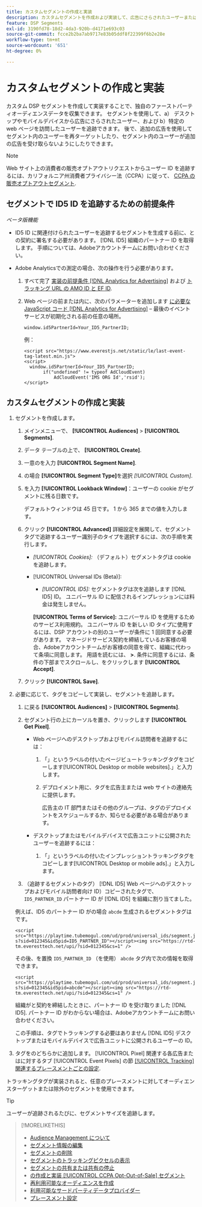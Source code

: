 ```yaml
---
title: カスタムセグメントの作成と実装
description: カスタムセグメントを作成および実装して、広告にさらされたユーザーまたは web ページを訪問したユーザーを追跡する方法について説明します。
feature: DSP Segments
exl-id: 3190fd78-18d2-4da3-920b-d4171e693c03
source-git-commit: fcce2b2ba7ab9717e83b05ddf8f22399f6b2e28e
workflow-type: tm+mt
source-wordcount: '651'
ht-degree: 0%

---
```


# カスタムセグメントの作成と実装

カスタム DSP セグメントを作成して実装することで、独自のファーストパーティオーディエンスデータを収集できます。 セグメントを使用して、a） デスクトップやモバイルデバイスから広告にさらされたユーザー、および b）特定の web ページを訪問したユーザーを追跡できます。 後で、追加の広告を使用してセグメント内のユーザーを再ターゲットしたり、セグメント内のユーザーが追加の広告を受け取らないようにしたりできます。

>[!NOTE]
>
>Web サイト上の消費者の販売オプトアウトリクエストからユーザー ID を追跡するには、カリフォルニア州消費者プライバシー法（CCPA）に従って、 [CCPA の販売オプトアウトセグメント](ccpa-opt-out-segment-create.md).

## セグメントで ID5 ID を追跡するための前提条件

*ベータ版機能*

* ID5 ID に関連付けられたユーザーを追跡するセグメントを生成する前に、との契約に署名する必要があります。 [!DNL ID5] 組織のパートナー ID を取得します。 手順については、Adobeアカウントチームにお問い合わせください。

* Adobe Analyticsでの測定の場合、次の操作を行う必要があります。

   1. すべて完了 [実装の前提条件 [!DNL Analytics for Advertising]](/help/integrations/analytics/prerequisites.md) および [トラッキング URL の AMO ID と EF ID](/help/integrations/analytics/ids.md).

   1. Web ページの前または内に、次のパラメーターを追加します [に必要な JavaScript コード [!DNL Analytics for Advertising]](/help/integrations/analytics/javascript.md)  – 最後のイベント サービスが初期化される前の任意の場所。

      ```window.id5PartnerId=Your_ID5_PartnerID;```

      例：

      ```
      <script src="https://www.everestjs.net/static/le/last-event-tag-latest.min.js">
      <script>
        window.id5PartnerId=Your_ID5_PartnerID;
             if("undefined" != typeof AdCloudEvent)
                 AdCloudEvent('IMS ORG Id','rsid');
      </script>
      ```

## カスタムセグメントの作成と実装

1. セグメントを作成します。

   1. メインメニューで、 **[!UICONTROL Audiences]** > **[!UICONTROL Segments]**.

   1. データ テーブルの上で、 **[!UICONTROL Create]**.

   1. 一意のを入力 **[!UICONTROL Segment Name]**.

   1. の場合 **[!UICONTROL Segment Type]**&#x200B;を選択 *[!UICONTROL Custom]*.

   1. を入力 **[!UICONTROL Lookback Window]**：ユーザーの cookie がセグメントに残る日数です。

      デフォルトウィンドウは 45 日です。 1 から 365 までの値を入力します。

   1. クリック **[!UICONTROL Advanced]** 詳細設定を展開して、セグメントタグで追跡するユーザー識別子のタイプを選択するには、次の手順を実行します。

      * *[!UICONTROL Cookies]:* （デフォルト）セグメントタグは cookie を追跡します。

      * [!UICONTROL Universal IDs (Beta)]:

         * *[!UICONTROL ID5]:* セグメントタグは次を追跡します [!DNL ID5] ID。 ユニバーサル ID に配信されるインプレッションには料金は発生しません。

        **[!UICONTROL Terms of Service]:** ユニバーサル ID を使用するためのサービス利用規約。 ユニバーサル ID を新しい ID タイプに使用するには、DSP アカウントの別のユーザーが条件に 1 回同意する必要があります。 マネージドサービス契約を締結しているお客様の場合、Adobeアカウントチームがお客様の同意を得て、組織に代わって条項に同意します。 用語を読むには、 **>**. 条件に同意するには、条件の下部までスクロールし、をクリックします **[!UICONTROL Accept]**.

   1. クリック **[!UICONTROL Save]**.

1. 必要に応じて、タグをコピーして実装し、セグメントを追跡します。

   1. に戻る **[!UICONTROL Audiences]** > **[!UICONTROL Segments]**.

   1. セグメント行の上にカーソルを置き、クリックします **[!UICONTROL Get Pixel]**.

      * Web ページへのデスクトップおよびモバイル訪問者を追跡するには：

         1. 「」というラベルの付いたページビュートラッキングタグをコピーします[!UICONTROL Desktop or mobile websites].」と入力します。

         1. デプロイメント用に、タグを広告主または web サイトの連絡先に提供します。

            広告主の IT 部門またはその他のグループは、タグのデプロイメントをスケジュールするか、知らせる必要がある場合があります。

      * デスクトップまたはモバイルデバイスで広告ユニットに公開されたユーザーを追跡するには：

         1. 「」というラベルの付いたインプレッショントラッキングタグをコピーします[!UICONTROL Desktop or mobile ads].」と入力します。

   1. （追跡するセグメントのタグ） [!DNL ID5] Web ページへのデスクトップおよびモバイル訪問者向け ID）コピーされたタグで、 `ID5_PARTNER_ID` パートナー ID が [!DNL ID5] を組織に割り当てました。

   例えば、ID5 のパートナー ID がの場合 `abcde` 生成されるセグメントタグはです。

   ```<script src="https://playtime.tubemogul.com/ud/prod/universal_ids/segment.js?sid=012345&id5pid=ID5_PARTNER_ID"></script><img src="https://rtd-tm.everesttech.net/upi/?sid=012345&cs=1" />```

   その後、を置換 `ID5_PARTNER_ID` （を使用） `abcde` タグ内で次の情報を取得できます。

   ```<script src="https://playtime.tubemogul.com/ud/prod/universal_ids/segment.js?sid=012345&id5pid=abcde"></script><img src="https://rtd-tm.everesttech.net/upi/?sid=012345&cs=1" />```

   組織がと契約を締結したときに、パートナー ID を受け取りました [!DNL ID5]. パートナー ID がわからない場合は、Adobeアカウントチームにお問い合わせください。

   この手順は、タグでトラッキングする必要はありません [!DNL ID5] デスクトップまたはモバイルデバイスで広告ユニットに公開されるユーザーの ID。

1. タグをのどちらかに追加します。 [!UICONTROL Pixel] 関連する各広告またはに対するタブ [!UICONTROL Event Pixels] の節 [[!UICONTROL Tracking] 関連するプレースメントごとの設定](/help/dsp/campaign-management/placements/placement-settings.md#placement-tracking).

トラッキングタグが実装されると、任意のプレースメントに対してオーディエンスターゲットまたは除外のセグメントを使用できます。

>[!TIP]
>
>ユーザーが追跡されるたびに、セグメントサイズを追跡します。

>[!MORELIKETHIS]
>
>* [Audience Management について](audience-about.md)
>* [セグメント情報の編集](segment-edit.md)
>* [セグメントの削除](segment-delete.md)
>* [セグメントのトラッキングピクセルの表示](segment-view-pixels.md)
>* [セグメントの共有または共有の停止](segment-share.md)
>* [の作成と実装 [!UICONTROL CCPA Opt-Out-of-Sale] セグメント](ccpa-opt-out-segment-create.md)
>* [再利用可能なオーディエンスを作成](reusable-audience-create.md)
>* [利用可能なサードパーティデータプロバイダー](third-party-data-providers.md)
>* [プレースメント設定](/help/dsp/campaign-management/placements/placement-settings.md)
